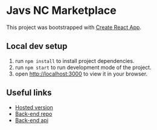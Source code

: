# Javs NC Marketplace

This project was bootstrapped with [Create React App](https://github.com/facebook/create-react-app).

## Local dev setup

1. run `npm install` to install project dependencies.
2. run `npm start` to run development mode of the project. 
3. open [http://localhost:3000](http://localhost:3000) to view it in your browser.

## Useful links

 - [Hosted version](https://google.com)
 - [Back-end repo](https://github.com/jawaadshahid/javs_nc_games)
 - [Back-end api](https://javs-nc-games.herokuapp.com/api)